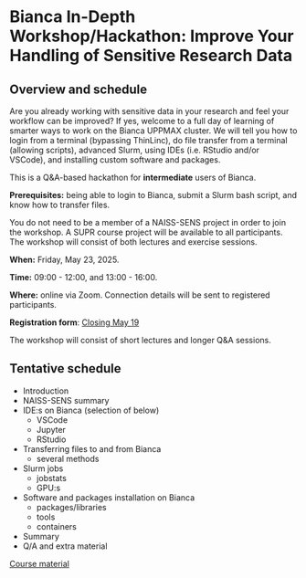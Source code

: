 # Bianca In-Depth Workshop/Hackathon: Improve Your Handling of Sensitive Research Data

## Overview and schedule

Are you already working with sensitive data in your research and feel your workflow can be improved? If yes, welcome to a full day of learning of smarter ways to work on the Bianca UPPMAX cluster. We will tell you how to login from a terminal (bypassing ThinLinc), do file transfer from a terminal (allowing scripts), advanced Slurm, using IDEs (i.e. RStudio and/or VSCode), and installing custom software and packages.

This is a Q&A-based hackathon for **intermediate** users of Bianca.

**Prerequisites:** being able to login to Bianca, submit a Slurm bash script, and know how to transfer files.

You do not need to be a member of a NAISS-SENS project in order to join the workshop. A SUPR course project will be available to all participants. The workshop will consist of both lectures and exercise sessions.

**When:** Friday, May 23, 2025.

**Time:** 09:00 - 12:00, and 13:00 - 16:00.

**Where:** online via Zoom. Connection details will be sent to registered participants.

**Registration form**: [Closing May 19](https://forms.gle/9jXrpCwfDFNL25CP7)

The workshop will consist of short lectures and longer Q&A sessions.

## Tentative schedule

- Introduction
- NAISS-SENS summary
- IDE:s on Bianca (selection of below)
    - VSCode
    - Jupyter
    - RStudio
- Transferring files to and from Bianca
    - several methods
- Slurm jobs
    - jobstats
    - GPU:s
- Software and packages installation on Bianca
    - packages/libraries
    - tools
    - containers
- Summary
- Q/A and extra material

[Course material](https://uppmax.github.io/bianca_workshops/intermediate/intro/)
